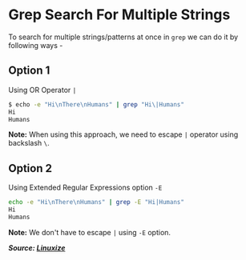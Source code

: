 # Grep Search For Multiple Strings

To search for multiple strings/patterns at once in `grep` we can do it by following ways -

## Option 1

Using OR Operator `|`

```bash
$ echo -e "Hi\nThere\nHumans" | grep "Hi\|Humans"
Hi
Humans
```

**Note:** When using this approach, we need to escape `|` operator using backslash `\`.

## Option 2

Using Extended Regular Expressions option `-E`

```bash
echo -e "Hi\nThere\nHumans" | grep -E "Hi|Humans"
Hi
Humans
```

**Note:** We don't have to escape `|` using `-E` option.

**_Source: [Linuxize](https://linuxize.com/post/how-to-use-grep-command-to-search-files-in-linux/#search-for-multiple-strings-patterns)_**
